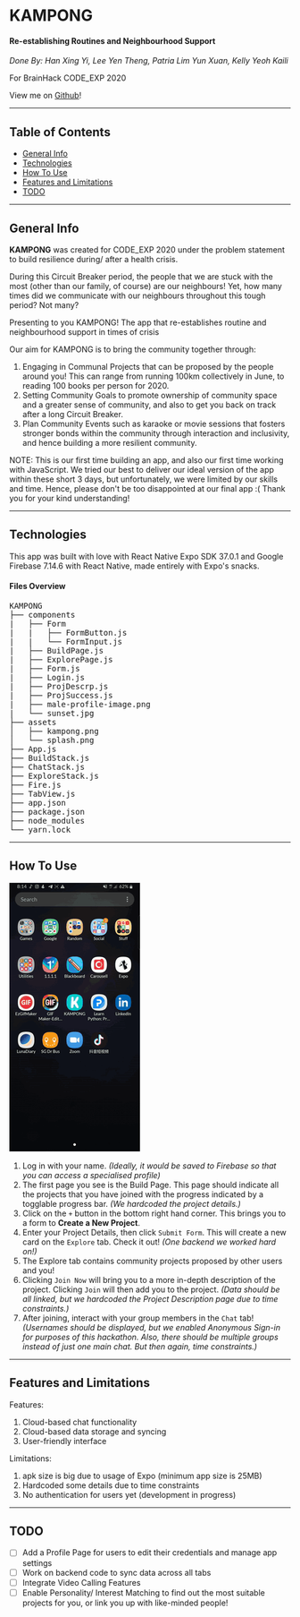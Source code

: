 # KAMPONG 
#### Re-establishing Routines and Neighbourhood Support

*Done By: Han Xing Yi, Lee Yen Theng,
Patria Lim Yun Xuan, Kelly Yeoh Kaili*

For BrainHack CODE_EXP 2020

View me on [Github](https://github.com/xingyiz/code_exp)! 

---

## Table of Contents
* [General Info](#general-info)
* [Technologies](#technologies)
* [How To Use](#how-to-use)
* [Features and Limitations](#features-and-limitations)
* [TODO](#todo)

---

## General Info
**KAMPONG** was created for CODE_EXP 2020 under the problem statement to build resilience during/ after a health crisis. 

During this Circuit Breaker period, the people that we are stuck with the most (other than our family, of course) are our neighbours! Yet, how many times did we communicate with our neighbours throughout this tough period? Not many?

Presenting to you KAMPONG!
The app that re-establishes routine and neighbourhood support in times of crisis

Our aim for KAMPONG is to bring the community together through:
1. Engaging in Communal Projects that can be proposed by the people around you! This can range from running 100km collectively in June, to reading 100 books per person for 2020. 
2. Setting Community Goals to promote ownership of community space and a greater sense of community, and also to get you back on track after a long Circuit Breaker.
3. Plan Community Events such as karaoke or movie sessions that fosters stronger bonds within the community through interaction and inclusivity, and hence building a more resilient community.

NOTE: This is our first time building an app, and also our first time working with JavaScript. We tried our best to deliver our ideal version of the app within these short 3 days, but unfortunately, we were limited by our skills and time. Hence, please don't be too disappointed at our final app :( Thank you for your kind understanding!

---

## Technologies

This app was built with love with React Native Expo SDK 37.0.1 and Google Firebase 7.14.6 with React Native, made entirely with Expo's snacks. 

#### Files Overview

<pre>
KAMPONG
├── components
|   ├── Form
|   |   ├── FormButton.js
|   |   └── FormInput.js
|   ├── BuildPage.js
|   ├── ExplorePage.js
|   ├── Form.js
|   ├── Login.js
|   ├── ProjDescrp.js
|   ├── ProjSuccess.js
|   ├── male-profile-image.png
|   └── sunset.jpg
├── assets
│   ├── kampong.png
│   └── splash.png
├── App.js
├── BuildStack.js
├── ChatStack.js
├── ExploreStack.js
├── Fire.js
├── TabView.js
├── app.json
├── package.json
├── node_modules
└── yarn.lock
</pre>

---

## How To Use

![Gif of App Usage](./Screen-Recording-20200603-201538.gif)

1. Log in with your name. *(Ideally, it would be saved to Firebase so that you can access a specialised profile)*
2. The first page you see is the Build Page. This page should indicate all the projects that you have joined with the progress indicated by a togglable progress bar. *(We hardcoded the project details.)*
3. Click on the `+` button in the bottom right hand corner. This brings you to a form to **Create a New Project**.
4. Enter your Project Details, then click `Submit Form`. This will create a new card on the `Explore` tab. Check it out! *(One backend we worked hard on!)*
5. The Explore tab contains community projects proposed by other users and you! 
6. Clicking `Join Now` will bring you to a more in-depth description of the project. Clicking `Join` will then add you to the project. *(Data should be all linked, but we hardcoded the Project Description page due to time constraints.)*
7. After joining, interact with your group members in the `Chat` tab! *(Usernames should be displayed, but we enabled Anonymous Sign-in for purposes of this hackathon. Also, there should be multiple groups instead of just one main chat. But then again, time constraints.)*

---

## Features and Limitations

Features:
1. Cloud-based chat functionality
2. Cloud-based data storage and syncing
3. User-friendly interface

Limitations:
1. apk size is big due to usage of Expo (minimum app size is 25MB)
2. Hardcoded some details due to time constraints
3. No authentication for users yet (development in progress)

---

## TODO

- [ ] Add a Profile Page for users to edit their credentials and manage app settings 
- [ ] Work on backend code to sync data across all tabs
- [ ] Integrate Video Calling Features
- [ ] Enable Personality/ Interest Matching to find out the most suitable projects for you, or link you up with like-minded people!